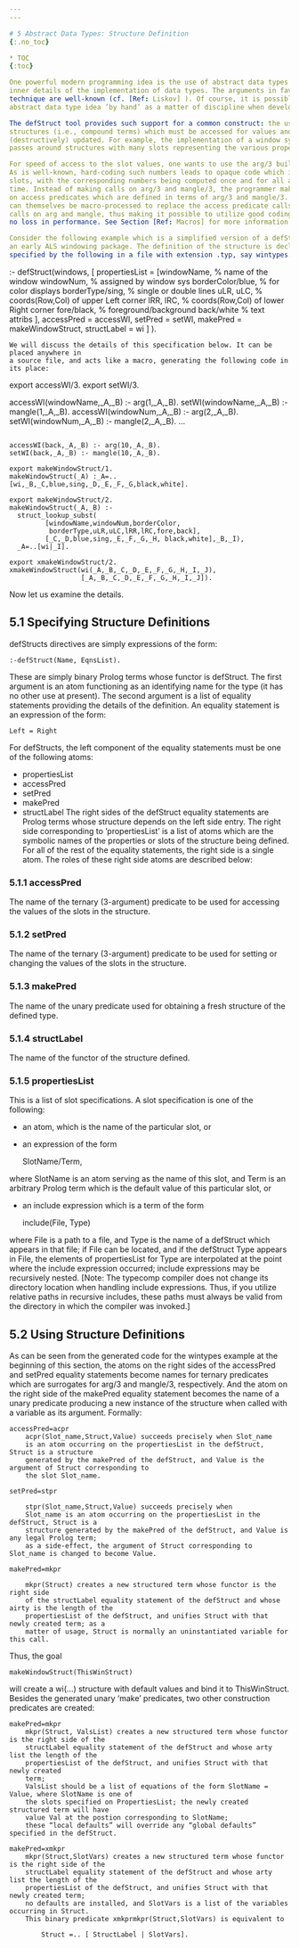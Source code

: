 ```yaml
---
---

# 5 Abstract Data Types: Structure Definition
{:.no_toc}

* TOC
{:toc}

One powerful modern programming idea is the use of abstract data types to hide the
inner details of the implementation of data types. The arguments in favor of this
technique are well-known (cf. [Ref: Liskov] ). Of course, it is possible to use the
abstract data type idea ’by hand’ as a matter of discipline when developing programs. However, like many other things, programming life becomes easier if useful tools supporting the practice are available. In particular, good tools make it easy to modify abstract data type definitions while still maintaining efficient code.

The defStruct tool provides such support for a common construct: the use of Prolog
structures (i.e., compound terms) which must be accessed for values and may be
(destructively) updated. For example, the implementation of a window system often
passes around structures with many slots representing the various properties of particular windows. When programming in C, one would use a C struct for the entity. The analogue in Prolog is a flat compound term.

For speed of access to the slot values, one wants to use the arg/3 builtin. For destructively updating the slot values, one uses the companion mangle/3 builtin. The difficulty with using these builtins is that both require the slot number as an argument.
As is well-known, hard-coding such numbers leads to opaque code which is difficult to change. The defStruct approach allows one to assign symbolic names to the
slots, with the corresponding numbers being computed once and for all at compile
time. Instead of making calls on arg/3 and mangle/3, the programmer makes calls
on access predicates which are defined in terms of arg/3 and mangle/3. (These calls
can themselves be macro-processed to replace the access predicate calls by direct
calls on arg and mangle, thus making it possible to utilize good coding practice with
no loss in performance. See Section [Ref: Macros] for more information.)

Consider the following example which is a simplified version of a defStruct used in
an early ALS windowing package. The definition of the structure is declaratively
specified by the following in a file with extension .typ, say wintypes.typ :
```
:- defStruct(windows,
  [
    propertiesList =
       [windowName,        % name of the window
        windowNum,         % assigned by window sys
        borderColor/blue,  % for color displays
        borderType/sing,   % single or double lines
        uLR, uLC,          % coords(Row,Col) of upper Left corner
        lRR, lRC,          % coords(Row,Col) of lower Right corner
        fore/black,        % foreground/background
        back/white         % text attribs
       ],
    accessPred = accessWI,
    setPred = setWI,
    makePred = makeWindowStruct,
    structLabel = wi
  ]
).
```
We will discuss the details of this specification below. It can be placed anywhere in
a source file, and acts like a macro, generating the following code in its place:
```
export accessWI/3.
export setWI/3.

accessWI(windowName,_A,_B) :- arg(1,_A,_B).
setWI(windowName,_A,_B) :- mangle(1,_A,_B).
accessWI(windowNum,_A,_B) :- arg(2,_A,_B).
setWI(windowNum,_A,_B) :- mangle(2,_A,_B).
...
```

accessWI(back,_A,_B) :- arg(10,_A,_B).
setWI(back,_A,_B) :- mangle(10,_A,_B).

export makeWindowStruct/1.
makeWindowStruct(_A) :_A=..[wi,_B,_C,blue,sing,_D,_E,_F,_G,black,white].

export makeWindowStruct/2.
makeWindowStruct(_A,_B) :-
  struct_lookup_subst(
         [windowName,windowNum,borderColor,
          borderType,uLR,uLC,lRR,lRC,fore,back],
         [_C,_D,blue,sing,_E,_F,_G,_H, black,white],_B,_I),
  _A=..[wi|_I].

export xmakeWindowStruct/2.
xmakeWindowStruct(wi(_A,_B,_C,_D,_E,_F,_G,_H,_I,_J),
                  [_A,_B,_C,_D,_E,_F,_G,_H,_I,_J]).
```
Now let us examine the details.

## 5.1 Specifying Structure Definitions

defStructs directives are simply expressions of the form:

    :-defStruct(Name, EqnsList).

These are simply binary Prolog terms whose functor is defStruct. The first argument is an atom functioning as an identifying name for the type (it has no other
use at present). The second argument is a list of equality statements providing the
details of the definition. An equality statement is an expression of the form:

    Left = Right

For defStructs, the left component of the equality statements must be one of the following atoms:
* propertiesList
* accessPred
* setPred
* makePred
* structLabel
The right sides of the defStruct equality statements are Prolog terms whose structure depends on the left side entry. The right side corresponding to ’propertiesList’
is a list of atoms which are the symbolic names of the properties or slots of the structure being defined. For all of the rest of the equality statements, the right side is
a single atom. The roles of these right side atoms are described below:

### 5.1.1 accessPred

The name of the ternary (3-argument) predicate to be used for accessing the values
of the slots in the structure.

### 5.1.2 setPred

The name of the ternary (3-argument) predicate to be used for setting or changing
the values of the slots in the structure.

### 5.1.3 makePred

The name of the unary predicate used for obtaining a fresh structure of the defined
type.

### 5.1.4 structLabel

The name of the functor of the structure defined.

### 5.1.5 propertiesList

This is a list of slot specifications. A slot specification is one of the following:
* an atom, which is the name of the particular slot, or
* an expression of the form

    SlotName/Term,

where SlotName is an atom serving as the name of this slot, and Term is an
arbitrary Prolog term which is the default value of this particular slot, or
* an include expression which is a term of the form

    include(File, Type)

where File is a path to a file, and Type is the name of a defStruct which appears in that file; if File can be located, and if the defStruct Type appears in File, the elements of propertiesList for Type are interpolated at the point where the include expression occurred; include expressions may be
recursively nested. [Note: The typecomp compiler does not change its directory location when handling include expressions. Thus, if you utilize relative paths in recursive includes, these paths must always be valid from the directory in which the compiler was invoked.]

## 5.2 Using Structure Definitions

As can be seen from the generated code for the wintypes example at the beginning
of this section, the atoms on the right sides of the accessPred and setPred equality
statements become names for ternary predicates which are surrogates for arg/3 and
mangle/3, respectively. And the atom on the right side of the makePred equality
statement becomes the name of a unary predicate producing a new instance of the
structure when called with a variable as its argument. Formally:
```
accessPred=acpr 
    acpr(Slot_name,Struct,Value) succeeds precisely when Slot_name 
    is an atom occurring on the propertiesList in the defStruct, Struct is a structure
    generated by the makePred of the defStruct, and Value is the argument of Struct corresponding to
    the slot Slot_name.

setPred=stpr

    stpr(Slot_name,Struct,Value) succeeds precisely when
    Slot_name is an atom occurring on the propertiesList in the defStruct, Struct is a 
    structure generated by the makePred of the defStruct, and Value is any legal Prolog term; 
    as a side-effect, the argument of Struct corresponding to Slot_name is changed to become Value.

makePred=mkpr 

    mkpr(Struct) creates a new structured term whose functor is the right side 
    of the structLabel equality statement of the defStruct and whose airty is the length of the     
    propertiesList of the defStruct, and unifies Struct with that newly created term; as a
    matter of usage, Struct is normally an uninstantiated variable for this call.
```
Thus, the goal

    makeWindowStruct(ThisWinStruct)

will create a wi(...) structure with default values and bind it to ThisWinStruct.
Besides the generated unary ‘make’ predicates, two other construction predicates
are created:
```
makePred=mkpr 
    mkpr(Struct, ValsList) creates a new structured term whose functor is the right side of the
    structLabel equality statement of the defStruct and whose arty list the length of the 
    propertiesList of the defStruct, and unifies Struct with that newly created
    term; 
    ValsList should be a list of equations of the form SlotName = Value, where SlotName is one of 
    the slots specified on PropertiesList; the newly created structured term will have
    value Val at the postion corresponding to SlotName; 
    these “local defaults” will override any “global defaults” specified in the defStruct.

makePred=xmkpr 
    mkpr(Struct,SlotVars) creates a new structured term whose functor is the right side of the     
    structLabel equality statement of the defStruct and whose arty list the length of the 
    propertiesList of the defStruct, and unifies Struct with that newly created term; 
    no defaults are installed, and SlotVars is a list of the variables occurring in Struct. 
    This binary predicate xmkprmkpr(Struct,SlotVars) is equivalent to

        Struct =.. [ StructLabel | SlotVars].
```
